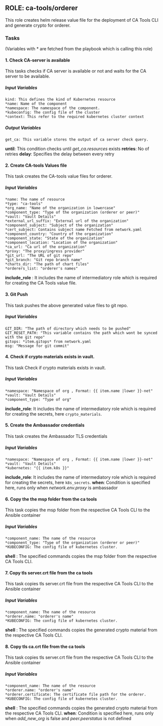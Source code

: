[//]: # (##############################################################################################)
[//]: # (Copyright Accenture. All Rights Reserved.)
[//]: # (SPDX-License-Identifier: Apache-2.0)
[//]: # (##############################################################################################)

## ROLE: ca-tools/orderer
This role creates helm release value file for the deployment of CA Tools CLI and generate crypto for orderer.

### Tasks
(Variables with * are fetched from the playbook which is calling this role)
#### 1. Check CA-server is available
This tasks checks if CA server is available or not and waits for the CA server to be available.
##### Input Variables


    kind: This defines the kind of Kubernetes resource
    *name: Name of the component 
    *namespace: The namespace of the component.
    *kubeconfig: The config file of the cluster
    *context: This refer to the required kubernetes cluster context
##### Output Variables
    get_ca: This variable stores the output of ca server check query.
    
  **until**: This condition checks until *get_ca.resources* exists
  **retries**: No of retries
  **delay**: Specifies the delay between every retry

#### 2. Create CA-tools Values file
This task creates the CA-tools value files for orderer.
##### Input Variables
    *name: The name of resource
    *type: "ca-tools"
    *org_name: "Name of the organization in lowercase"
    *component_type: "Type of the organization (orderer or peer)"
    *vault: "Vault Details"
    *external_url_suffix: "External url of the organization"
    *component_subject: "Subject of the organization"
    *cert_subject: Contains subject name Fetched from network.yaml
    *component_country: "Country of the organization"
    *component_state: "State of the organization"
    *component_location: "Location of the organization"
    *ca_url: "Ca url of the organization"
    *proxy: "The proxy/ingress provider"
    *git_url: "The URL of git repo"
    *git_branch: "Git repo branch name"
    *charts_dir: "The path of chart files"
    *orderers_list: "orderer's names"
    
**include_role** : It includes the name of intermediatory role which is required for creating the CA Tools value file.

#### 3. Git Push
This task pushes the above generated value files to git repo.
##### Input Variables
    GIT_DIR: "The path of directory which needs to be pushed"    
    GIT_RESET_PATH: "This variable contains the path which wont be synced with the git repo"
    gitops: *item.gitops* from network.yaml
    msg: "Message for git commit"

#### 4. Check if crypto materials exists in vault.
This task Check if crypto materials exists in vault.
##### Input Variables
    *namespace: "Namespace of org , Format: {{ item.name |lower }}-net"
    *vault: "Vault Details"
    *component_type: "Type of org"
**include_role**: It includes the name of intermediatory role which is required for creating the secrets, here `crypto_materials`.

#### 5. Create the Ambassador credentials
This task creates the Ambassador TLS credentials
##### Input Variables
    *namespace: "Namespace of org , Format: {{ item.name |lower }}-net"
    *vault: "Vault Details"
    *kubernetes: "{{ item.k8s }}"
**include_role**: It includes the name of intermediatory role which is required for creating the secrets, here `k8s_secrets`.
**when**: Condition is specified here, runs only when *network.env.proxy* is ambassador

#### 6. Copy the the msp folder from the ca tools
This task copies the msp folder from the respective CA Tools CLI to the Ansible container
##### Input Variables
    *component_name: The name of the resource
    *component_type: "Type of the organization (orderer or peer)"
    *KUBECONFIG: The config file of kubernetes cluster.
**shell** : The specified commands copies the msp folder from the respective CA Tools CLI.

#### 7. Copy tls server.crt file from the ca tools
This task copies tls server.crt file from the respective CA Tools CLI to the Ansible container
##### Input Variables
    *component_name: The name of the resource
    *orderer.name: "orderer's name"
    *KUBECONFIG: The config file of kubernetes cluster.
**shell** : The specified commands copies the generated crypto material from the respective CA Tools CLI.

#### 8. Copy tls ca.crt file from the ca tools
This task copies tls server.crt file from the respective CA Tools CLI to the Ansible container
##### Input Variables
    *component_name: The name of the resource
    *orderer.name: "orderer's name"
    *orderer.certificate: The certificate file path for the orderer.
    *KUBECONFIG: The config file of kubernetes cluster.
**shell** : The specified commands copies the generated crypto material from the respective CA Tools CLI.
**when**: Condition is specified here, runs only when *add_new_org* is false and *peer.peerstatus* is not defined 
